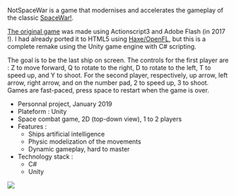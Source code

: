 NotSpaceWar is a game that modernises and accelerates the gameplay of the classic [SpaceWar!](https://en.wikipedia.org/wiki/Spacewar! "Wikipedia").

[The original game](https://github.com/AdrienHeisch/NotSpaceWarAS3 "GitHub") was made using Actionscript3 and Adobe Flash (in 2017 !). I had already ported it to HTML5 using [Haxe/OpenFL](https://github.com/AdrienHeisch/NotSpaceWarHx "GitHub"), but this is a complete remake using the Unity game engine with C# scripting.

The goal is to be the last ship on screen. The controls for the first player are : Z to move forward, Q to rotate to the right, D to rotate to the left, T to speed up, and Y to shoot. For the second player, respectively, up arrow, left arrow, right arrow, and on the number pad, 2 to speed up, 3 to shoot. Games are fast-paced, press space to restart when the game is over.

+ Personnal project, January 2019
+ Plateform : Unity
+ Space combat game, 2D (top-down view), 1 to 2 players
+ Features :
    - Ships artificial intelligence
    - Physic modelization of the movements
    - Dynamic gameplay, hard to master
+ Technology stack :
    - C#
    - Unity

![](°project-image°)